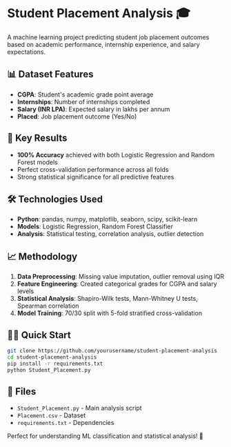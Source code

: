 # Student Placement Analysis 🎓

A machine learning project predicting student job placement outcomes based on academic performance, internship experience, and salary expectations.

## 📊 Dataset Features
- **CGPA**: Student's academic grade point average
- **Internships**: Number of internships completed
- **Salary (INR LPA)**: Expected salary in lakhs per annum
- **Placed**: Job placement outcome (Yes/No)

## 🚀 Key Results
- **100% Accuracy** achieved with both Logistic Regression and Random Forest models
- Perfect cross-validation performance across all folds
- Strong statistical significance for all predictive features

## 🛠️ Technologies Used
- **Python**: pandas, numpy, matplotlib, seaborn, scipy, scikit-learn
- **Models**: Logistic Regression, Random Forest Classifier
- **Analysis**: Statistical testing, correlation analysis, outlier detection

## 📈 Methodology
1. **Data Preprocessing**: Missing value imputation, outlier removal using IQR
2. **Feature Engineering**: Created categorical grades for CGPA and salary levels
3. **Statistical Analysis**: Shapiro-Wilk tests, Mann-Whitney U tests, Spearman correlation
4. **Model Training**: 70/30 split with 5-fold stratified cross-validation

## 🏃‍♂️ Quick Start
```bash
git clone https://github.com/yourusername/student-placement-analysis
cd student-placement-analysis
pip install -r requirements.txt
python Student_Placement.py
```

## 📄 Files
- `Student_Placement.py` - Main analysis script
- `Placement.csv` - Dataset
- `requirements.txt` - Dependencies

Perfect for understanding ML classification and statistical analysis! 🎯
